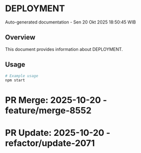 # DEPLOYMENT

Auto-generated documentation - Sen 20 Okt 2025 18:50:45 WIB

## Overview

This document provides information about DEPLOYMENT.

## Usage

```bash
# Example usage
npm start
```

# PR Merge: 2025-10-20 - feature/merge-8552

# PR Update: 2025-10-20 - refactor/update-2071
